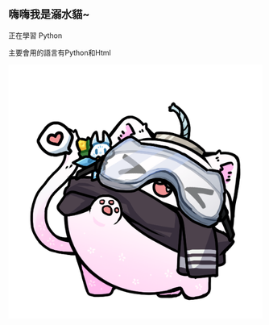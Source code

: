 ## 嗨嗨我是溺水貓~
正在學習 Python

主要會用的語言有Python和Html

![image "watercat"](https://raw.githubusercontent.com/watercatuwu/watercatuwu/main/unknown.png)
